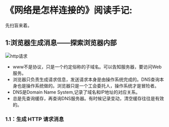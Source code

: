 # 《网络是怎样连接的》阅读手记:

先扫盲来着。<br>

## 1:浏览器生成消息——探索浏览器内部

![http请求](https://fastly.jsdelivr.net/gh/MrXnneHang/blog_img/BlogHosting/img/24/09/202410090943473.jpg)

* www不是协议，只是一个约定俗称的子域名。可以告知服务器，要访问Web服务。<br>
* 浏览器只负责生成请求信息，发送请求本身是由操作系统完成的。DNS查询本身也是操作系统做的。浏览器只是一个工会委托人，操作系统才是冒险者。<br>
* DNS是Domain Name System,记录了域名和IP地址的对应关系。<br>
* 总是先查询缓存，再查询DNS服务器。有时候记录变动，清空缓存往往是有效的。<br>


### 1.1：生成 HTTP 请求消息

